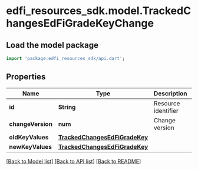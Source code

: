 # edfi_resources_sdk.model.TrackedChangesEdFiGradeKeyChange

## Load the model package
```dart
import 'package:edfi_resources_sdk/api.dart';
```

## Properties
Name | Type | Description | Notes
------------ | ------------- | ------------- | -------------
**id** | **String** | Resource identifier | [optional] 
**changeVersion** | **num** | Change version | [optional] 
**oldKeyValues** | [**TrackedChangesEdFiGradeKey**](TrackedChangesEdFiGradeKey.md) |  | [optional] 
**newKeyValues** | [**TrackedChangesEdFiGradeKey**](TrackedChangesEdFiGradeKey.md) |  | [optional] 

[[Back to Model list]](../README.md#documentation-for-models) [[Back to API list]](../README.md#documentation-for-api-endpoints) [[Back to README]](../README.md)


